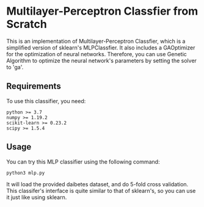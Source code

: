 # Multilayer-Perceptron Classfier from Scratch

This is an implementation of Multilayer-Perceptron Classfier, which is a simplified version of sklearn's MLPClassfier. It also includes a GAOptimizer for the optimization of neural networks. Therefore, you can use Genetic Algorithm to optimize the neural network's parameters by setting the solver to 'ga'.

## Requirements

To use this classifier, you need:

```
python >= 3.7
numpy >= 1.19.2
scikit-learn >= 0.23.2
scipy >= 1.5.4
```

## Usage
You can try this MLP classifier using the following command:

```console
python3 mlp.py
```
It will load the provided daibetes dataset, and do 5-fold cross validation. This classifer's interface is quite similar to that of sklearn's, so you can use it just like using sklearn. 

